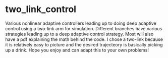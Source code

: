 # two_link_control
Various nonlinear adaptive controllers leading up to doing deep adaptive control using a two-link arm for simulation.
Different branches have various strategies leading up to a deep adaptive control strategy. Most will also have a pdf explaining the math behind the code.
I chose a two-link because it is relatively easy to picture and the desired trajecteory is basically picking up a drink.
Hope you enjoy and can adapt this to your own problems!
